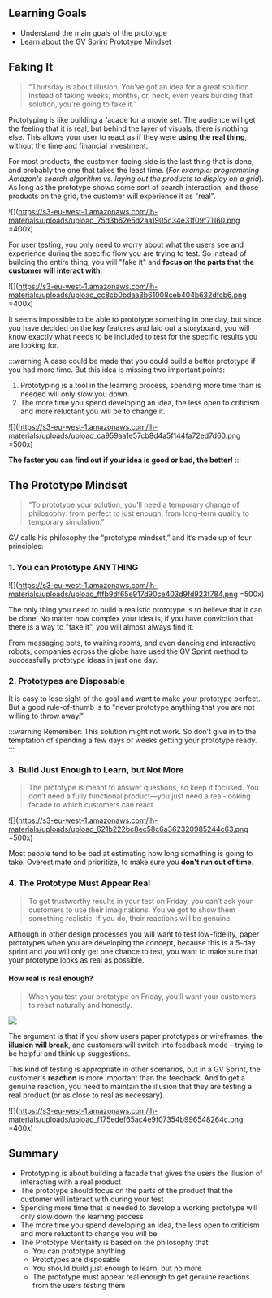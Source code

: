<!-- ![Ironhack logo](https://i.imgur.com/1QgrNNw.png) -->

<!-- # How to Fake It: The Prototype Mentality -->

## Learning Goals

- Understand the main goals of the prototype
- Learn about the GV Sprint Prototype Mindset

## Faking It

> “Thursday is about illusion. You’ve got an idea for a great solution. Instead of taking weeks, months, or, heck, even years building that solution, you’re going to fake it.”

Prototyping is like building a facade for a movie set. The audience will get the feeling that it is real, but behind the layer of visuals, there is nothing else. This allows your user to react as if they were **using the real thing**, without the time and financial investment.

For most products, the customer-facing side is the last thing that is done, and probably the one that takes the least time. (_For example: programming Amazon's search algorithm vs. laying out the products to display on a grid_). As long as the prototype shows some sort of search interaction, and those products on the grid, the customer will experience it as "real".

![](https://s3-eu-west-1.amazonaws.com/ih-materials/uploads/upload_75d3b62e5d2aa1905c34e31f09f71160.png =400x)

For user testing, you only need to worry about what the users see and experience during the specific flow you are trying to test. So instead of building the entire thing, you will "fake it" and **focus on the parts that the customer will interact with**.

![](https://s3-eu-west-1.amazonaws.com/ih-materials/uploads/upload_cc8cb0bdaa3b61008ceb404b632dfcb6.png =400x)

It seems impossible to be able to prototype something in one day, but since you have decided on the key features and laid out a storyboard, you will know exactly what needs to be included to test for the specific results you are looking for.

:::warning
A case could be made that you could build a better prototype if you had more time. But this idea is missing two important points:

1. Prototyping is a tool in the learning process, spending more time than is needed will only slow you down.
2. The more time you spend developing an idea, the less open to criticism and more reluctant you will be to change it.

![](https://s3-eu-west-1.amazonaws.com/ih-materials/uploads/upload_ca959aa1e57cb8d4a5f144fa72ed7d60.png =500x)

**The faster you can find out if your idea is good or bad, the better!**
:::

## The Prototype Mindset

> “To prototype your solution, you’ll need a temporary change of philosophy: from perfect to just enough, from long-term quality to temporary simulation.”

GV calls his philosophy the “prototype mindset,” and it’s made up of four principles:

### 1. You can Prototype ANYTHING

![](https://s3-eu-west-1.amazonaws.com/ih-materials/uploads/upload_fffb9df65e917d90ce403d9fd923f784.png =500x)

The only thing you need to build a realistic prototype is to believe that it can be done! No matter how complex your idea is, if you have conviction that there is a way to "fake it", you will almost always find it.

From messaging bots, to waiting rooms, and even dancing and interactive robots, companies across the globe have used the GV Sprint method to successfully prototype ideas in just one day.

### 2. Prototypes are Disposable

It is easy to lose sight of the goal and want to make your prototype perfect. But a good rule-of-thumb is to "never prototype anything that you are not willing to throw away."

:::warning
Remember: This solution might not work. So don’t give in to the temptation of spending a few days or weeks getting your prototype ready.
:::

### 3. Build Just Enough to Learn, but Not More

> The prototype is meant to answer questions, so keep it focused. You don’t need a fully functional product—you just need a real-looking facade to which customers can react.

![](https://s3-eu-west-1.amazonaws.com/ih-materials/uploads/upload_621b222bc8ec58c6a362320985244c63.png =500x)

Most people tend to be bad at estimating how long something is going to take. Overestimate and prioritize, to make sure you **don't run out of time**.

### 4. The Prototype Must Appear Real

> To get trustworthy results in your test on Friday, you can’t ask your customers to use their imaginations. You’ve got to show them something realistic. If you do, their reactions will be genuine.

Although in other design processes you will want to test low-fidelity, paper prototypes when you are developing the concept, because this is a 5-day sprint and you will only get one chance to test, you want to make sure that your prototype looks as real as possible.

#### How real is real enough?

> When you test your prototype on Friday, you’ll want your customers to react naturally and honestly.

![](https://s3-eu-west-1.amazonaws.com/ih-materials/uploads/upload_a6ed712c94e03ea7e5d53e0d2a501f07.png)

The argument is that if you show users paper prototypes or wireframes, **the illusion will break**, and customers will switch into feedback mode - trying to be helpful and think up suggestions.

This kind of testing is appropriate in other scenarios, but in a GV Sprint, the customer's **reaction** is more important than the feedback. And to get a genuine reaction, you need to maintain the illusion that they are testing a real product (or as close to real as necessary).

![](https://s3-eu-west-1.amazonaws.com/ih-materials/uploads/upload_f175edef65ac4e9f07354b996548264c.png =400x)

## Summary

- Prototyping is about building a facade that gives the users the illusion of interacting with a real product
- The prototype should focus on the parts of the product that the customer will interact with during your test
- Spending more time that is needed to develop a working prototype will only slow down the learning process
- The more time you spend developing an idea, the less open to criticism and more reluctant to change you will be
- The Prototype Mentality is based on the philosophy that:
  - You can prototype anything
  - Prototypes are disposable
  - You should build just enough to learn, but no more
  - The prototype must appear real enough to get genuine reactions from the users testing them
